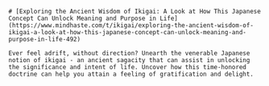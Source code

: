 
    # [Exploring the Ancient Wisdom of Ikigai: A Look at How This Japanese Concept Can Unlock Meaning and Purpose in Life](https://www.mindhaste.com/t/ikigai/exploring-the-ancient-wisdom-of-ikigai-a-look-at-how-this-japanese-concept-can-unlock-meaning-and-purpose-in-life-492)

    Ever feel adrift, without direction? Unearth the venerable Japanese notion of ikigai - an ancient sagacity that can assist in unlocking the significance and intent of life. Uncover how this time-honored doctrine can help you attain a feeling of gratification and delight.
    